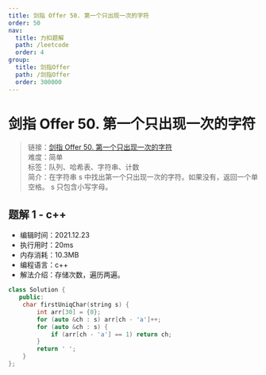 ```yaml
---
title: 剑指 Offer 50. 第一个只出现一次的字符
order: 50
nav:
  title: 力扣题解
  path: /leetcode
  order: 4
group:
  title: 剑指Offer
  path: /剑指Offer
  order: 300000
---
```


# 剑指 Offer 50. 第一个只出现一次的字符

> 链接：[剑指 Offer 50. 第一个只出现一次的字符](https://leetcode-cn.com/problems/di-yi-ge-zhi-chu-xian-yi-ci-de-zi-fu-lcof/)  
> 难度：简单  
> 标签：队列、哈希表、字符串、计数  
> 简介：在字符串 s 中找出第一个只出现一次的字符。如果没有，返回一个单空格。 s 只包含小写字母。

## 题解 1 - c++

- 编辑时间：2021.12.23
- 执行用时：20ms
- 内存消耗：10.3MB
- 编程语言：c++
- 解法介绍：存储次数，遍历两遍。

```cpp
class Solution {
   public:
    char firstUniqChar(string s) {
        int arr[30] = {0};
        for (auto &ch : s) arr[ch - 'a']++;
        for (auto &ch : s) {
            if (arr[ch - 'a'] == 1) return ch;
        }
        return ' ';
    }
};
```
